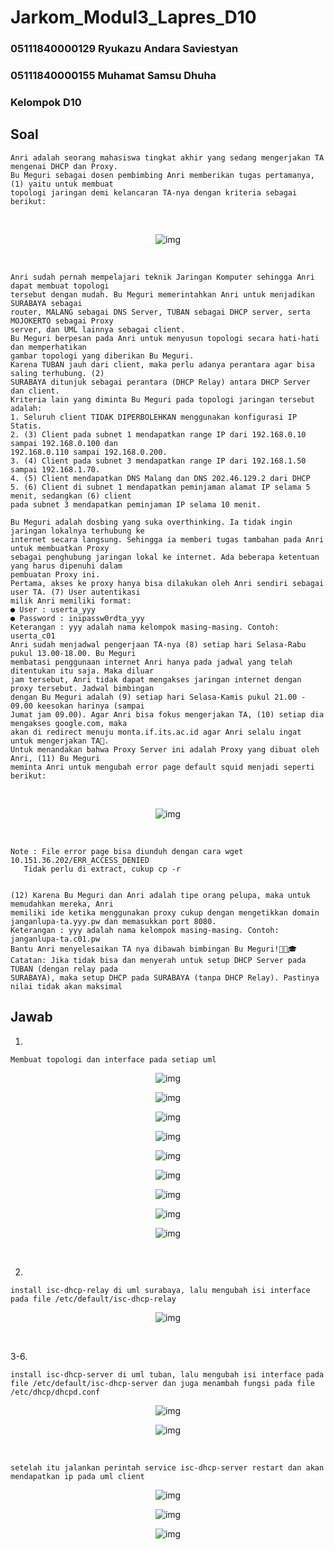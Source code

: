 # Jarkom_Modul3_Lapres_D10

### 05111840000129 Ryukazu Andara Saviestyan
### 05111840000155 Muhamat Samsu Dhuha
### Kelompok D10

## Soal

```
Anri adalah seorang mahasiswa tingkat akhir yang sedang mengerjakan TA mengenai DHCP dan Proxy.
Bu Meguri sebagai dosen pembimbing Anri memberikan tugas pertamanya, (1) yaitu untuk membuat
topologi jaringan demi kelancaran TA-nya dengan kriteria sebagai berikut:
```

<br>

<center>
  
![img](/img/topologi.png)

</center>

<br>

```
Anri sudah pernah mempelajari teknik Jaringan Komputer sehingga Anri dapat membuat topologi
tersebut dengan mudah. Bu Meguri memerintahkan Anri untuk menjadikan SURABAYA sebagai
router, MALANG sebagai DNS Server, TUBAN sebagai DHCP server, serta MOJOKERTO sebagai Proxy
server, dan UML lainnya sebagai client.
Bu Meguri berpesan pada Anri untuk menyusun topologi secara hati-hati dan memperhatikan
gambar topologi yang diberikan Bu Meguri.
Karena TUBAN jauh dari client, maka perlu adanya perantara agar bisa saling terhubung. (2)
SURABAYA ditunjuk sebagai perantara (DHCP Relay) antara DHCP Server dan client.
Kriteria lain yang diminta Bu Meguri pada topologi jaringan tersebut adalah:
1. Seluruh client TIDAK DIPERBOLEHKAN menggunakan konfigurasi IP Statis.
2. (3) Client pada subnet 1 mendapatkan range IP dari 192.168.0.10 sampai 192.168.0.100 dan
192.168.0.110 sampai 192.168.0.200.
3. (4) Client pada subnet 3 mendapatkan range IP dari 192.168.1.50 sampai 192.168.1.70.
4. (5) Client mendapatkan DNS Malang dan DNS 202.46.129.2 dari DHCP
5. (6) Client di subnet 1 mendapatkan peminjaman alamat IP selama 5 menit, sedangkan (6) client
pada subnet 3 mendapatkan peminjaman IP selama 10 menit.

Bu Meguri adalah dosbing yang suka overthinking. Ia tidak ingin jaringan lokalnya terhubung ke
internet secara langsung. Sehingga ia memberi tugas tambahan pada Anri untuk membuatkan Proxy
sebagai penghubung jaringan lokal ke internet. Ada beberapa ketentuan yang harus dipenuhi dalam
pembuatan Proxy ini.
Pertama, akses ke proxy hanya bisa dilakukan oleh Anri sendiri sebagai user TA. (7) User autentikasi
milik Anri memiliki format:
● User : userta_yyy
● Password : inipassw0rdta_yyy
Keterangan : yyy adalah nama kelompok masing-masing. Contoh: userta_c01
Anri sudah menjadwal pengerjaan TA-nya (8) setiap hari Selasa-Rabu pukul 13.00-18.00. Bu Meguri
membatasi penggunaan internet Anri hanya pada jadwal yang telah ditentukan itu saja. Maka diluar
jam tersebut, Anri tidak dapat mengakses jaringan internet dengan proxy tersebut. Jadwal bimbingan
dengan Bu Meguri adalah (9) setiap hari Selasa-Kamis pukul 21.00 - 09.00 keesokan harinya (sampai
Jumat jam 09.00). Agar Anri bisa fokus mengerjakan TA, (10) setiap dia mengakses google.com, maka
akan di redirect menuju monta.if.its.ac.id agar Anri selalu ingat untuk mengerjakan TA🙂.
Untuk menandakan bahwa Proxy Server ini adalah Proxy yang dibuat oleh Anri, (11) Bu Meguri
meminta Anri untuk mengubah error page default squid menjadi seperti berikut:
```

<br>

<center>
  
![img](/img/404.png)

</center>

<br>

```
Note : File error page bisa diunduh dengan cara wget 10.151.36.202/ERR_ACCESS_DENIED
   Tidak perlu di extract, cukup cp -r


(12) Karena Bu Meguri dan Anri adalah tipe orang pelupa, maka untuk memudahkan mereka, Anri
memiliki ide ketika menggunakan proxy cukup dengan mengetikkan domain
janganlupa-ta.yyy.pw dan memasukkan port 8080.
Keterangan : yyy adalah nama kelompok masing-masing. Contoh: janganlupa-ta.c01.pw
Bantu Anri menyelesaikan TA nya dibawah bimbingan Bu Meguri!👩🏻🎓
Catatan: Jika tidak bisa dan menyerah untuk setup DHCP Server pada TUBAN (dengan relay pada
SURABAYA), maka setup DHCP pada SURABAYA (tanpa DHCP Relay). Pastinya nilai tidak akan maksimal
```

## Jawab

1. 
``` 
Membuat topologi dan interface pada setiap uml
```
<center>
  
![img](/img/no1.topologi.png)

![img](/img/no1.surabaya.png)

![img](/img/no1.malang.png)

![img](/img/no1.mojokerto.png)

![img](/img/no1.tuban.png)

![img](/img/no1.sidoarjo.png)

![img](/img/no1.gresik.png)

![img](/img/no1.banyuwangi.png)

![img](/img/no1.malang.png)

</center>

<br>

2. 
```
install isc-dhcp-relay di uml surabaya, lalu mengubah isi interface pada file /etc/default/isc-dhcp-relay
```
<center>
  
![img](/img/no2.png)

</center>

<br>

3-6. 
```
install isc-dhcp-server di uml tuban, lalu mengubah isi interface pada file /etc/default/isc-dhcp-server dan juga menambah fungsi pada file /etc/dhcp/dhcpd.conf
```
<center>
  
![img](/img/no3.isc-dhcp-server.png)

![img](/img/no3.dhcpd.conf.png)

</center>

<br>

```
setelah itu jalankan perintah service isc-dhcp-server restart dan akan mendapatkan ip pada uml client
```

<center>
  
![img](/img/no3.hasil-madiun.png)

![img](/img/no3.hasil-gresik.png)

![img](/img/no3.hasil-banyuwangi.png)

</center>

<br>
